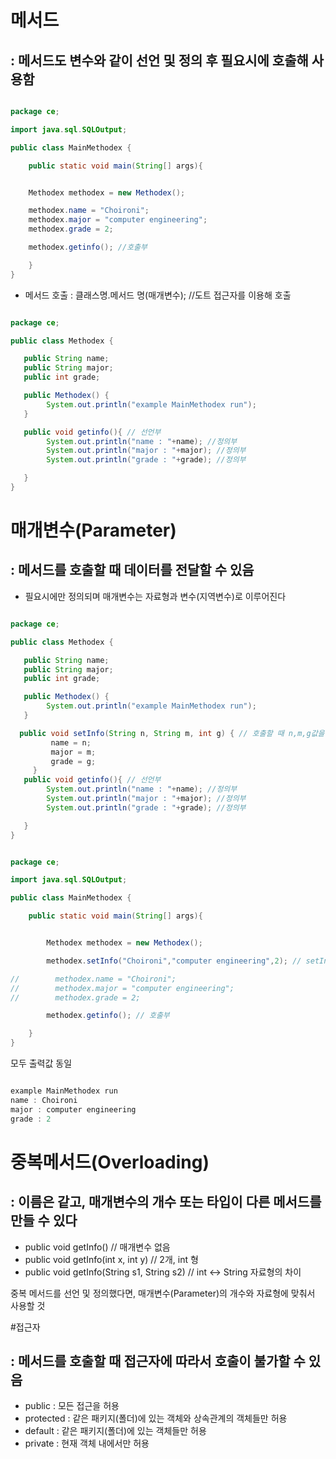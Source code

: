  # 메서드
 ## : 메서드도 변수와 같이 선언 및 정의 후 필요시에 호출해 사용함
 
```java

package ce;

import java.sql.SQLOutput;

public class MainMethodex {

    public static void main(String[] args){


    Methodex methodex = new Methodex();

    methodex.name = "Choironi"; 
    methodex.major = "computer engineering";
    methodex.grade = 2;

    methodex.getinfo(); //호출부

    }
}
```

- 메서드 호출 : 클래스명.메서드 명(매개변수); //도트 접근자를 이용해 호출

```java

package ce;

public class Methodex {

   public String name;
   public String major;
   public int grade;

   public Methodex() {
        System.out.println("example MainMethodex run");
   }

   public void getinfo(){ // 선언부
        System.out.println("name : "+name); //정의부
        System.out.println("major : "+major); //정의부
        System.out.println("grade : "+grade); //정의부

   }
}

```

# 매개변수(Parameter)

## : 메서드를 호출할 때 데이터를 전달할 수 있음

- 필요시에만 정의되며 매개변수는 자료형과 변수(지역변수)로 이루어진다

```java

package ce;

public class Methodex {

   public String name;
   public String major;
   public int grade;

   public Methodex() {
        System.out.println("example MainMethodex run");
   }

  public void setInfo(String n, String m, int g) { // 호출할 때 n,m,g값을 입력해주면 됨
         name = n;
         major = m;
         grade = g;
     }
   public void getinfo(){ // 선언부
        System.out.println("name : "+name); //정의부
        System.out.println("major : "+major); //정의부
        System.out.println("grade : "+grade); //정의부

   }
}


```

```java

package ce;

import java.sql.SQLOutput;

public class MainMethodex {

    public static void main(String[] args){


        Methodex methodex = new Methodex();

        methodex.setInfo("Choironi","computer engineering",2); // setInfo에서 매개변수를 던져줌

//        methodex.name = "Choironi";
//        methodex.major = "computer engineering";
//        methodex.grade = 2;

        methodex.getinfo(); // 호출부

    }
}
```

모두 출력값 동일

```java

example MainMethodex run
name : Choironi
major : computer engineering
grade : 2

```

# 중복메서드(Overloading)

## : 이름은 같고, 매개변수의 개수 또는 타입이 다른 메서드를 만들 수 있다

- public void getInfo() // 매개변수 없음
- public void getInfo(int x, int y) // 2개, int 형
- public void getInfo(String s1, String s2) // int <-> String 자료형의 차이

중복 메서드를 선언 및 정의했다면, 매개변수(Parameter)의 개수와 자료형에 맞춰서 사용할 것

#접근자

## : 메서드를 호출할 때 접근자에 따라서 호출이 불가할 수 있음

- public : 모든 접근을 허용
- protected : 같은 패키지(폴더)에 있는 객체와 상속관계의 객체들만 허용
- default : 같은 패키지(폴더)에 있는 객체들만 허용
- private : 현재 객체 내에서만 허용

